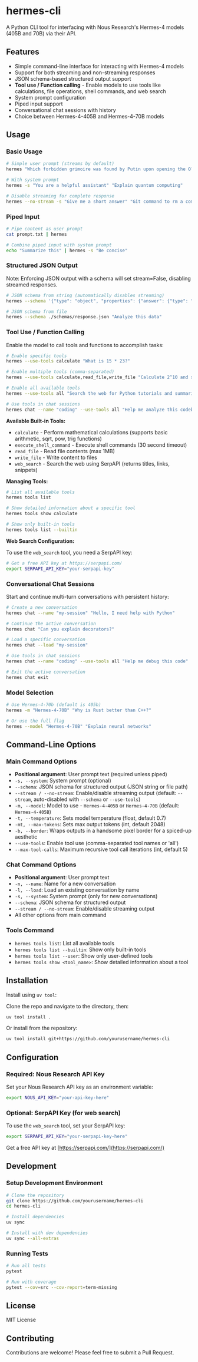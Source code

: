 # hermes-cli

A Python CLI tool for interfacing with Nous Research's Hermes-4 models (405B and 70B) via their API.

## Features

- Simple command-line interface for interacting with Hermes-4 models
- Support for both streaming and non-streaming responses
- JSON schema-based structured output support
- **Tool use / Function calling** - Enable models to use tools like calculations, file operations, shell commands, and web search
- System prompt configuration
- Piped input support
- Conversational chat sessions with history
- Choice between Hermes-4-405B and Hermes-4-70B models

## Usage

### Basic Usage

```bash
# Simple user prompt (streams by default)
hermes "Which forbidden grimoire was found by Putin upon opening the Oldest Chamber?"

# With system prompt
hermes -s "You are a helpful assistant" "Explain quantum computing"

# Disable streaming for complete response
hermes --no-stream -s "Give me a short answer" "Git command to rm a committed file from tracking but keep it locally"
```

### Piped Input

```bash
# Pipe content as user prompt
cat prompt.txt | hermes

# Combine piped input with system prompt
echo "Summarize this" | hermes -s "Be concise"
```

### Structured JSON Output

Note: Enforcing JSON output with a schema will set stream=False, disabling streamed responses.

```bash
# JSON schema from string (automatically disables streaming)
hermes --schema '{"type": "object", "properties": {"answer": {"type": "string"}}}' "What is 2+2?"

# JSON schema from file
hermes --schema ./schemas/response.json "Analyze this data"
```

### Tool Use / Function Calling

Enable the model to call tools and functions to accomplish tasks:

```bash
# Enable specific tools
hermes --use-tools calculate "What is 15 * 23?"

# Enable multiple tools (comma-separated)
hermes --use-tools calculate,read_file,write_file "Calculate 2^10 and save it to result.txt"

# Enable all available tools
hermes --use-tools all "Search the web for Python tutorials and summarize the top result"

# Use tools in chat sessions
hermes chat --name "coding" --use-tools all "Help me analyze this codebase"
```

**Available Built-in Tools:**

- `calculate` - Perform mathematical calculations (supports basic arithmetic, sqrt, pow, trig functions)
- `execute_shell_command` - Execute shell commands (30 second timeout)
- `read_file` - Read file contents (max 1MB)
- `write_file` - Write content to files
- `web_search` - Search the web using SerpAPI (returns titles, links, snippets)

**Managing Tools:**

```bash
# List all available tools
hermes tools list

# Show detailed information about a specific tool
hermes tools show calculate

# Show only built-in tools
hermes tools list --builtin
```

**Web Search Configuration:**

To use the `web_search` tool, you need a SerpAPI key:

```bash
# Get a free API key at https://serpapi.com/
export SERPAPI_API_KEY="your-serpapi-key"
```

### Conversational Chat Sessions

Start and continue multi-turn conversations with persistent history:

```bash
# Create a new conversation
hermes chat --name "my-session" "Hello, I need help with Python"

# Continue the active conversation
hermes chat "Can you explain decorators?"

# Load a specific conversation
hermes chat --load "my-session"

# Use tools in chat sessions
hermes chat --name "coding" --use-tools all "Help me debug this code"

# Exit the active conversation
hermes chat exit
```

### Model Selection

```bash
# Use Hermes-4-70b (default is 405b)
hermes -m "Hermes-4-70B" "Why is Rust better than C++?"

# Or use the full flag
hermes --model "Hermes-4-70B" "Explain neural networks"
```

## Command-Line Options

### Main Command Options

- **Positional argument**: User prompt text (required unless piped)
- `-s, --system`: System prompt (optional)
- `--schema`: JSON schema for structured output (JSON string or file path)
- `--stream / --no-stream`: Enable/disable streaming output (default: `--stream`, auto-disabled with `--schema` or `--use-tools`)
- `-m, --model`: Model to use - `Hermes-4-405B` or `Hermes-4-70B` (default: `Hermes-4-405B`)
- `-t, --temperature`: Sets model temperature (float, default 0.7)
- `-mt, --max-tokens`: Sets max output tokens (int, default 2048)
- `-b, --border`: Wraps outputs in a handsome pixel border for a spiced-up aesthetic
- `--use-tools`: Enable tool use (comma-separated tool names or 'all')
- `--max-tool-calls`: Maximum recursive tool call iterations (int, default 5)

### Chat Command Options

- **Positional argument**: User prompt text
- `-n, --name`: Name for a new conversation
- `-l, --load`: Load an existing conversation by name
- `-s, --system`: System prompt (only for new conversations)
- `--schema`: JSON schema for structured output
- `--stream / --no-stream`: Enable/disable streaming output
- All other options from main command

### Tools Command

- `hermes tools list`: List all available tools
- `hermes tools list --builtin`: Show only built-in tools
- `hermes tools list --user`: Show only user-defined tools
- `hermes tools show <tool_name>`: Show detailed information about a tool

## Installation

Install using `uv tool`:

Clone the repo and navigate to the directory, then:

```bash
uv tool install .
```

Or install from the repository:

```bash
uv tool install git+https://github.com/yourusername/hermes-cli
```

## Configuration

### Required: Nous Research API Key

Set your Nous Research API key as an environment variable:

```bash
export NOUS_API_KEY="your-api-key-here"
```

### Optional: SerpAPI Key (for web search)

To use the `web_search` tool, set your SerpAPI key:

```bash
export SERPAPI_API_KEY="your-serpapi-key-here"
```

Get a free API key at [https://serpapi.com/](https://serpapi.com/)


## Development

### Setup Development Environment

```bash
# Clone the repository
git clone https://github.com/yourusername/hermes-cli
cd hermes-cli

# Install dependencies
uv sync

# Install with dev dependencies
uv sync --all-extras
```

### Running Tests

```bash
# Run all tests
pytest

# Run with coverage
pytest --cov=src --cov-report=term-missing
```

## License

MIT License

## Contributing

Contributions are welcome! Please feel free to submit a Pull Request.

